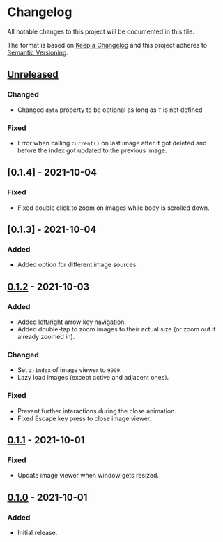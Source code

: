 # Changelog
All notable changes to this project will be documented in this file.

The format is based on [Keep a Changelog](http://keepachangelog.com/en/1.0.0/)
and this project adheres to [Semantic Versioning](http://semver.org/spec/v2.0.0.html).

## [Unreleased]
### Changed
- Changed `data` property to be optional as long as `T` is not defined

### Fixed
- Error when calling `current()` on last image after it got deleted and before the index got updated to the previous image.

## [0.1.4] - 2021-10-04
### Fixed
- Fixed double click to zoom on images while body is scrolled down.

## [0.1.3] - 2021-10-04
### Added
- Added option for different image sources.

## [0.1.2] - 2021-10-03
### Added
- Added left/right arrow key navigation.
- Added double-tap to zoom images to their actual size (or zoom out if already zoomed in).

### Changed
- Set `z-index` of image viewer to `9999`.
- Lazy load images (except active and adjacent ones).

### Fixed
- Prevent further interactions during the close animation.
- Fixed Escape key press to close image viewer.

## [0.1.1] - 2021-10-01
### Fixed
- Update image viewer when window gets resized.

## [0.1.0] - 2021-10-01
### Added
- Initial release.

[Unreleased]: https://github.com/rkusa/react-image-viewer-hook/compare/0.1.4...HEAD
[0.1.2]: https://github.com/rkusa/react-image-viewer-hook/releases/tag/0.1.3...0.1.4
[0.1.2]: https://github.com/rkusa/react-image-viewer-hook/releases/tag/0.1.2...0.1.3
[0.1.2]: https://github.com/rkusa/react-image-viewer-hook/releases/tag/0.1.1...0.1.2
[0.1.1]: https://github.com/rkusa/react-image-viewer-hook/releases/tag/0.1.0...0.1.1
[0.1.0]: https://github.com/rkusa/react-image-viewer-hook/releases/tag/0.1.0
